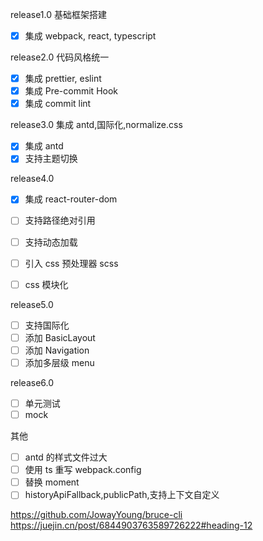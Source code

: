 release1.0 基础框架搭建

- [x] 集成 webpack, react, typescript

release2.0 代码风格统一

- [x] 集成 prettier, eslint
- [x] 集成 Pre-commit Hook
- [x] 集成 commit lint

release3.0 集成 antd,国际化,normalize.css

- [x] 集成 antd
- [x] 支持主题切换

release4.0

- [x] 集成 react-router-dom
- [ ] 支持路径绝对引用
- [ ] 支持动态加载

- [ ] 引入 css 预处理器 scss
- [ ] css 模块化

release5.0

- [ ] 支持国际化
- [ ] 添加 BasicLayout
- [ ] 添加 Navigation
- [ ] 添加多层级 menu

release6.0

- [ ] 单元测试
- [ ] mock

其他

- [ ] antd 的样式文件过大
- [ ] 使用 ts 重写 webpack.config
- [ ] 替换 moment
- [ ] historyApiFallback,publicPath,支持上下文自定义

https://github.com/JowayYoung/bruce-cli
https://juejin.cn/post/6844903763589726222#heading-12

